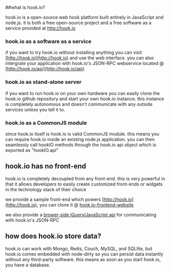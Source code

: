 ##what is hook.io?

hook.io is a open-source web hook platform built entirely in JavaScript and node.js. it is both a free open-source project and a free software as a service provided at http://hook.io

### hook.io as a software as a service

if you want to try hook.io without installing anything you can visit [http://hook.io](http://hook.io) and use the web interface. you can also intergrate your application with hook.io's JSON-RPC webservice located @ [http://hook.io/api](http://hook.io/api)

### hook.io as stand-alone server

if you want to run hook.io on your own hardware you can easily clone the hook.io github repository and start your own hook.io instance. this instance is completely autonomous and doesn't communicate with any outside services unless you tell it to.

### hook.io as a CommonJS module

since hook.io itself is 
hook.io is valid CommonJS module. this means you can require hook.io inside an existing node.js application. you can then seamlessly call hookIO methods through the hook.io api object which is exported as "hookIO.api"

## hook.io has no front-end
hook.io is completely decoupled from any front-end. this is very powerful in that it allows developers to easily create customized front-ends or widgets in the technology stack of their choice

we provide a sample front-end which powers [http://hook.io](http://hook.io), you can clone it @ [hook.io-frontend-website](http://github.com/Marak/hook.io-frontend-website)

we also provide a [brower-side jQuery/JavaScript api](http://github.com/Marak/hook.io-frontend-website/blob/master/js/hookio/hookio.js) for communicating with hook.io's JSON-RPC



## how does hook.io store data?
hook.io can work with Mongo, Redis, Couch, MySQL, and SQLlite, but hook.io comes embedded with node-dirty so you can persist data instantly without any third-party software. this means as soon as you start hook.io, you have a database.
